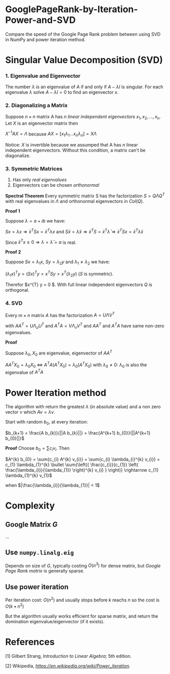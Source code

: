 # GooglePageRank-by-Iteration-Power-and-SVD
Compare the speed of the Google Page Rank problem between using SVD in NumPy and power iteration method.

# Singular Value Decomposition (SVD)

### 1. Eigenvalue and Eigenvector
The number $\lambda$ is an eigenvalue of $A$ if and only if $A-\lambda I$ is singular. For each eigenvalue $\lambda$ solve $A-\lambda I = 0$ to find an eigenvector $x$.


### 2. Diagonalizing a Matrix
Suppose $n\times n$ matrix A has $n$ *linear independent eigenvectors* $x_{1}, x_{2},..., x_{n}$. Let $X$ is an eigenvector matrix then

$X^{-1}AX = \Lambda$ because $AX = [x_{1}\lambda_{1} ... x_{n}\lambda_{n}] = X\Lambda$

Notice: $X$ is invertible because we assumped that A has $n$ linear independent eigenvectors. Without this condition, a matrix can't be diagonalize.

### 3. Symmetric Matrices
1. Has only *real eigenvalues*
2. Eigenvectors can be chosen *orthonormal*

**Spectral Theorem** Every symmetric matrix S has the factorization $S = Q\Lambda Q^{T}$ with real eigenvalues in $\Lambda$ and orthonormal eigenvectors in $Col(Q)$.

**Proof 1**

Suppose $\lambda = a+ib$ we have: 

$Sx=\lambda x \Rightarrow \bar x^{T} Sx=\bar x^{T} \lambda x$ and $S \bar x=\bar\lambda \bar x \Rightarrow \bar x^{T} S=\bar x^{T} \bar\lambda \Rightarrow \bar x^{T} S x=\bar x^{T} \bar\lambda x$

Since $\bar x^{T} x \geq 0 \Rightarrow \lambda = \bar \lambda = a$ is real.

**Proof 2**

Suppose $S x = \lambda_{1} x$, $S y = \lambda_{2} y$ and $\lambda_{1} \neq \lambda_{2}$ we have:

$(\lambda_{1} x)^{T} y = (S x)^{T} y = x^{T} S y = x^{T} (\lambda_{2} y)$ ($S$ is symmetric).

Therefor $x^{T} y = 0 $. With full linear independent eigenvectors $Q$ is orthogonal.


### 4. SVD

Every $m \times n$ matrix $A$ has the factorization $A = U \Lambda V^{T}$

with $A A^{T}=U \Lambda_{u} U^{T}$ and $A^{T} A=V \Lambda_{v} V^{T}$ and $A A^{T}$ and $A^{T} A$ have same non-zero eigenvalues.

**Proof**

Suppose $\lambda_{0}, X_{0}$ are eigenvalue, eigenvector of  $AA^{T}$ 

$A A^{T}X_{0} = \lambda_{0} X_{0}$ $\Leftrightarrow$ $A^{T} A (A^{T} X_{0}) = \lambda_{0}(A^{T} X_{0})$ with $\lambda_{0} \neq 0$: $\lambda_{0}$ is also the eigenvalue of $A^{T}A$


# Power Iteration method
The algorithm with return the greatest $\lambda$ (in absolute value) and a non zero vector $v$ which $A v = \lambda v$.

Start with random $b_{0}$, at every iteration:

$b_{k+1} = \frac{A b_{k}}{||A b_{k}||} = \frac{A^{k+1} b_{0}}{||A^{k+1} b_{0}||}$

**Proof**
Choose $b_{0} = \sum{c_{i} v_{i}}$. Then

$A^{k} b_{0} = \sum{c_{i} A^{k} v_{i}} = \sum{c_{i} \lambda_{i}^{k} v_{i}} = c_{1} \lambda_{1}^{k} \bullet \sum{\left({ \frac{c_{i}}{c_{1}} \left( \frac{\lambda_{i}}{\lambda_{1}} \right)^{k} v_{i} } \right)} \rightarrow c_{1} \lambda_{1}^{k} v_{1}$ 

when $|\frac{\lambda_{i}}{\lambda_{1}}| < 1$

# Complexity 

## Google Matrix $G$
...

## Use ```numpy.linalg.eig```
Depends on size of $G$, typically costing $O\left(n^{3}\right)$ for dense matrix, but *Google Page Rank matrix* is generally sparse.

## Use power iteration
Per iteration cost: $O\left(n^{2}\right)$ and usually stops before $k$ reachs $n$ so the cost is $O\left(k \bullet n^{2}\right)$

But the algorithm usually works efficient for sparse matrix, and return the domination eigenvalue/eigenvector (if it exists).


# References
[1] Gilbert Strang, *Introduction to Linear Algebra*; 5th edition.

[2] Wikipedia, *https://en.wikipedia.org/wiki/Power_iteration*.



